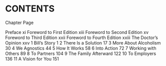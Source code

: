 # CONTENTS
Chapter                           Page

   Preface                           xi
   Foreword to First Edition       xiii
   Foreword to Second Edition        xv
   Foreword to Third Edition       xxii
   Foreword to Fourth Edition     xxiii
   The Doctor’s Opinion             xxv
 1 Bill’s Story                       1
 2 There Is a Solution               17
 3 More About Alcoholism             30
 4 We Agnostics                      44
 5 How It Works                      58
 6 Into Action                       72
 7 Working with Others               89
 8 To Partners                      104
 9 The Family Afterward             122
10 To Employers                     136
11 A Vision for You                 151
